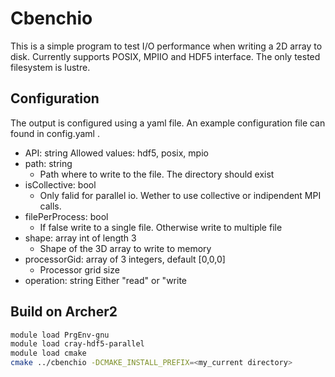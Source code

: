 # Cbenchio

This is a simple program to test I/O performance when writing a 2D array to disk.
Currently supports POSIX, MPIIO and HDF5 interface. 
The only tested filesystem is lustre.

## Configuration

The output is configured using a yaml file.
An example configuration file can found in config.yaml .

- API: string
    Allowed values: hdf5, posix, mpio
- path: string
    - Path where to write to the file. The directory should exist
- isCollective: bool
    - Only falid for parallel io. Wether to use collective or indipendent MPI calls.
- filePerProcess: bool
    - If false write to a single file. Otherwise write to multiple file
- shape: array int of length 3
    - Shape of the 3D array to write to memory
- processorGid: array of 3 integers, default [0,0,0]
    - Processor grid size
- operation: string
    Either "read" or "write    

## Build on Archer2

```bash
module load PrgEnv-gnu
module load cray-hdf5-parallel
module load cmake
cmake ../cbenchio -DCMAKE_INSTALL_PREFIX=<my_current directory>
```